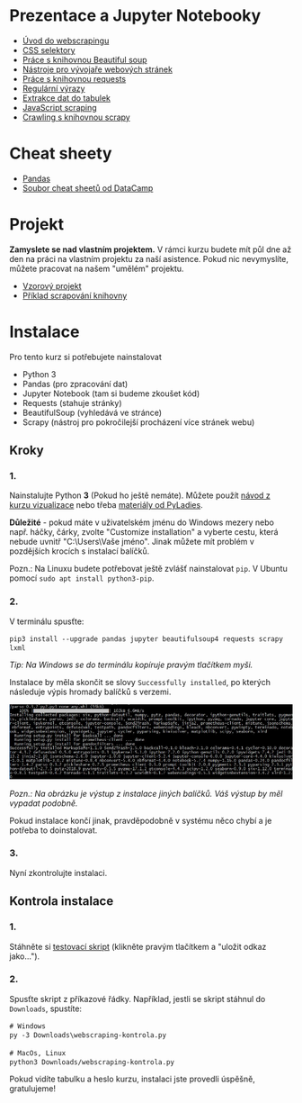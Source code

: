 # Prezentace a Jupyter Notebooky

- [Úvod do webscrapingu](1_uvod.slides.html)
- [CSS selektory](2_css_selectors.slides.html)
- [Práce s knihovnou Beautiful soup](https://github.com/sedlakovi/webscraping/blob/master/3_beautifulsoup.ipynb)
- [Nástroje pro vývojaře webových stránek](4_developer_tools.slides.html)
- [Práce s knihovnou requests](https://github.com/sedlakovi/webscraping/blob/master/5_requests.ipynb)
- [Regulární výrazy](6a_regex.slides.html)
- [Extrakce dat do tabulek](https://github.com/sedlakovi/webscraping/blob/master/6_%20extrakce_dat.ipynb)
- [JavaScript scraping](7_js_scraping.slides.html)
- [Crawling s knihovnou scrapy](91_scrapy.slides.html)

# Cheat sheety

- [Pandas](https://github.com/pandas-dev/pandas/blob/master/doc/cheatsheet/Pandas_Cheat_Sheet.pdf)
- [Soubor cheat sheetů od DataCamp](http://www.utc.fr/~jlaforet/Suppl/python-cheatsheets.pdf)


# Projekt

**Zamyslete se nad vlastním projektem.** V rámci kurzu budete mít půl dne až den na práci
na vlastním projektu za naší asistence. Pokud nic nevymyslíte, můžete pracovat na našem
"umělém" projektu.

- [Vzorový projekt](https://github.com/sedlakovi/webscraping/blob/master/vzorovy_projekt.md)
- [Příklad scrapování knihovny](https://github.com/sedlakovi/webscraping/blob/master/scrape_library.py)


# Instalace

Pro tento kurz si potřebujete nainstalovat

- Python 3
- Pandas (pro zpracování dat)
- Jupyter Notebook (tam si budeme zkoušet kód)
- Requests (stahuje stránky)
- BeautifulSoup (vyhledává ve stránce)
- Scrapy (nástroj pro pokročilejší procházení více stránek webu)

## Kroky

### 1.

Nainstalujte Python **3** (Pokud ho ještě nemáte). Můžete použít [návod z kurzu vizualizace](https://sedlakovi.github.io/data-storytelling/#instalace) nebo třeba
[materiály od PyLadies](https://naucse.python.cz/course/pyladies/beginners/install/).

**Důležité** - pokud máte v uživatelském jménu do Windows mezery nebo např. háčky, čárky, zvolte "Customize installation" a vyberte cestu, která nebude uvnitř "C:\Users\Vaše jméno". Jinak můžete mít problém v pozdějších krocích s instalací balíčků.

Pozn.: Na Linuxu budete potřebovat ještě zvlášť nainstalovat `pip`. V Ubuntu pomocí
`sudo apt install python3-pip`.

### 2.

V terminálu spusťte:

    pip3 install --upgrade pandas jupyter beautifulsoup4 requests scrapy lxml

_Tip: Na Windows se do terminálu kopíruje pravým tlačítkem myši._

Instalace by měla skončit se slovy `Successfully installed`, po kterých následuje výpis hromady balíčků s verzemi.

![Instalace balíčků hotova](packages-finish.jpg)

_Pozn.: Na obrázku je výstup z instalace jiných balíčků. Váš výstup by měl vypadat podobně._

Pokud instalace končí jinak, pravděpodobně v systému něco chybí a je potřeba to
doinstalovat.

### 3.

Nyní zkontrolujte instalaci.

## Kontrola instalace

### 1.

Stáhněte si [testovací skript](webscraping-kontrola.py) (klikněte pravým tlačítkem a "uložit
odkaz jako...").

### 2.

Spusťte skript z příkazové řádky. Například, jestli se skript
stáhnul do `Downloads`, spustíte:

```
# Windows
py -3 Downloads\webscraping-kontrola.py

# MacOs, Linux
python3 Downloads/webscraping-kontrola.py
```

Pokud vidíte tabulku a heslo kurzu, instalaci jste provedli úspěšně, gratulujeme!
